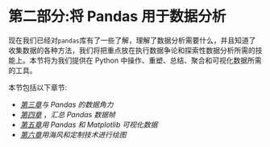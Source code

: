 

# 第二部分:将 Pandas 用于数据分析

现在我们已经对`pandas`库有了一些了解，理解了数据分析需要什么，并且知道了收集数据的各种方法，我们将把重点放在执行数据争论和探索性数据分析所需的技能上。本节将为我们提供在 Python 中操作、重塑、总结、聚合和可视化数据所需的工具。

本节包括以下章节:

*   [*第三章*](B16834_03_Final_SK_ePub.xhtml#_idTextAnchor061)*与 Pandas 的数据角力*
*   [*第四章*](B16834_04_Final_SK_ePub.xhtml#_idTextAnchor082) ，*汇总 Pandas 数据帧*
*   [*第五章*](B16834_05_Final_SK_ePub.xhtml#_idTextAnchor106)*用 Pandas 和 Matplotlib 可视化数据*
*   [*第六章*](B16834_06_Final_SK_ePub.xhtml#_idTextAnchor125)*用海风和定制技术进行绘图*